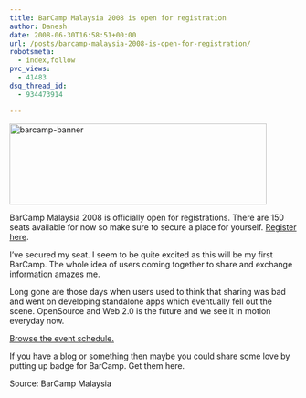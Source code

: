 ```yaml
---
title: BarCamp Malaysia 2008 is open for registration
author: Danesh
date: 2008-06-30T16:58:51+00:00
url: /posts/barcamp-malaysia-2008-is-open-for-registration/
robotsmeta:
  - index,follow
pvc_views:
  - 41483
dsq_thread_id:
  - 934473914

---
```

<img loading="lazy" class="alignnone size-medium wp-image-641" title="barcamp-banner" src="/wp-content/uploads/2008/07/barcamp-banner.png" alt="barcamp-banner" width="450" height="142" />

BarCamp Malaysia 2008 is officially open for registrations. There are 150 seats available for now so make sure to secure a place for yourself. [Register here][1].

I&#8217;ve secured my seat. I seem to be quite excited as this will be my first BarCamp. The whole idea of users coming together to share and exchange information amazes me.

Long gone are those days when users used to think that sharing was bad and went on developing standalone apps which eventually fell out the scene. OpenSource and Web 2.0 is the future and we see it in motion everyday now.

[Browse the event schedule.][2]

If you have a blog or something then maybe you could share some love by putting up badge for BarCamp. Get them here.

Source: BarCamp Malaysia

 [1]: http://barcampmalaysia.eventbrite.com/
 [2]: http://barcamp.org/BarCampMalaysiaScheduleSessions